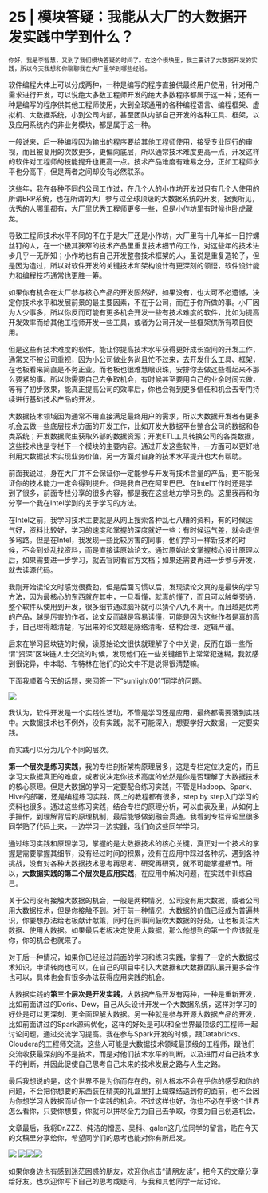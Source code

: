 # 25 | 模块答疑：我能从大厂的大数据开发实践中学到什么？

    你好，我是李智慧，又到了我们模块答疑的时间了。在这个模块里，我主要讲了大数据开发的实践，所以今天我想和你聊聊我在大厂里学到哪些经验。

软件编程大体上可以分成两种，一种是编写的程序直接供最终用户使用，针对用户需求进行开发，可以说绝大多数工程师开发的绝大多数程序都属于这一种；还有一种是编写的程序供其他工程师使用，大到全球通用的各种编程语言、编程框架、虚拟机、大数据系统，小到公司内部，甚至团队内部自己开发的各种工具、框架，以及应用系统内的非业务模块，都是属于这一种。

一般说来，后一种编程因为输出的程序要给其他工程师使用，接受专业同行的审视，而且被复用的次数更多，更偏向底层，所以通常技术难度更高一点，开发这样的软件对工程师的技能提升也更高一点。技术产品难度有难易之分，正如工程师水平也分高下，但是两者之间却没有必然联系。

这些年，我在各种不同的公司工作过，在几个人的小作坊开发过只有几个人使用的所谓ERP系统，也在所谓的大厂参与过全球顶级的大数据系统的开发，据我所见，优秀的人哪里都有，大厂里优秀工程师更多一些，但是小作坊里有时候也卧虎藏龙。

导致工程师技术水平不同的不在于是大厂还是小作坊，大厂里有十几年如一日拧螺丝钉的人，在一个极其狭窄的技术产品里重复技术细节的工作，对这些年的技术进步几乎一无所知；小作坊也有自己开发整套技术框架的人，虽说是重复造轮子，但是因为造过，所以对软件开发的关键技术和架构设计有更深刻的领悟，软件设计能力和编程技巧通常也更胜一筹。

如果你有机会在大厂参与核心产品的开发固然好，如果没有，也大可不必遗憾，决定你技术水平和发展前景的最主要因素，不在于公司，而在于你所做的事。小厂因为人少事多，所以你反而可能有更多机会开发一些有技术难度的软件，比如为提高开发效率而给其他工程师开发一些工具，或者为公司开发一些框架供所有项目使用。

但是这些有技术难度的软件，能让你提高技术水平获得更好成长空间的开发工作，通常又不被公司重视，因为小公司做业务尚且忙不过来，去开发什么工具、框架，在老板看来简直是不务正业。而老板也很难慧眼识珠，安排你去做这些看起来不那么要紧的事。所以你需要自己去争取机会，有时候甚至要用自己的业余时间去做，等有了初步效果，能真正提高公司的效率后，你也会得到更多信任和机会去专门持续进行基础技术产品的开发。

大数据技术领域因为通常不用直接满足最终用户的需求，所以大数据开发者有更多机会去做一些底层技术方面的开发工作，比如开发大数据平台整合公司的数据和各类系统；开发数据爬虫获取外部的数据资源；开发ETL工具转换公司的各类数据，这些技术也是专栏下一个模块的主要内容。通过开发这些软件，一方面可以更好地利用大数据技术实现业务价值，另一方面对自身的技术水平提升也大有帮助。

前面我说过，身在大厂并不会保证你一定能参与开发有技术含量的产品，更不能保证你的技术能力一定会得到提升。但是我自己在阿里巴巴、在Intel工作时还是学到了很多，前面专栏分享的很多内容，都是我在这些地方学习到的。这里我再和你分享一个我在Intel学到的关于学习的方法。

在Intel之前，我学习技术主要就是从网上搜索各种乱七八糟的资料，有的时候运气好，资料比较好，学习的速度和掌握的深度就好一些；有时候运气差，就会走很多弯路。但是在Intel，我发现一些比较厉害的同事，他们学习一样新技术的时候，不会到处乱找资料，而是直接读原始论文。通过原始论文掌握核心设计原理以后，如果需要进一步学习，就去官网看官方文档；如果还需要再进一步参与开发，就去读源代码。

我刚开始读论文时感觉很费劲，但是后面习惯以后，发现读论文真的是最快的学习方法，因为最核心的东西就在其中，一旦看懂，就真的懂了，而且可以触类旁通，整个软件从使用到开发，很多细节通过脑补就可以猜个八九不离十。而且越是优秀的产品，越是厉害的作者，论文反而越是容易读懂，可能是因为这些作者是真的高手，自己理得越清楚，写出来的论文越是脉络清晰、结构合理、逻辑严谨。

后来在学习区块链的时候，读原始论文很快就理解了个中关键，反而在跟一些所谓“资深”区块链人士交流的时候，发现他们在一些关键细节上常常犯迷糊，我就感到很诧异，中本聪、布特林在他们的论文中不是说得很清楚嘛。

下面我顺着今天的话题，来回答一下“sunlight001”同学的问题。

![](https://static001.geekbang.org/resource/image/4f/be/4fc15e708f323bbe3685c1585051e4be.png)

我认为，软件开发是一个实践性活动，不管是学习还是应用，最终都需要落到实践中。大数据技术也不例外，没有实践，就不可能深入，想要学好大数据，一定要实践。

而实践可以分为几个不同的层次。

**第一个层次是练习实践**，我的专栏剖析架构原理居多，这是专栏定位决定的，而且学习大数据真正的难度，或者说决定你技术高度的依然是你是否理解了大数据技术的核心原理。但是大数据的学习一定要配合练习实践，不管是Hadoop、Spark、Hive的部署，还是编程练习实践，网上的教程都有很多，step by step入门学习的资料也很多。通过这些练习实践，结合专栏的原理分析，可以由表及里，从如何上手操作，到理解背后的原理机制，最后能够做到融会贯通。我看到专栏评论里很多同学贴了代码上来，一边学习一边实践，我们向这些同学学习。

通过练习实践和原理学习，掌握的是大数据技术的核心关键，真正对一个技术的掌握是需要掌握其细节，没有经过时间的积累，没有在应用中踩过各种坑、遇到各种挑战，没有对各种大数据技术思考再思考、研究再研究，就不可能掌握细节。所以，**大数据实践的第二个层次是应用实践**，在应用中解决问题，在实践中训练自己。

关于公司没有接触大数据的机会，一般是两种情况，公司没有用大数据，或者公司用大数据技术，但是你接触不到。对于前一种情况，大数据的价值已经成为普遍共识，你要想办法给老板献计献策，同时在同事间鼓吹大数据的好处，让老板关注大数据、使用大数据。如果最后老板决定使用大数据，那么他想到的第一个应该就是你，你的机会也就来了。

对于后一种情况，如果你已经经过前面的学习和练习实践，掌握了一定的大数据技术知识，申请转岗也可以，在自己的项目中引入大数据和大数据团队展开更多合作也可以，具体也会有很多办法获得应用实践的机会。

大数据实践的**第三个层次是开发实践**，大数据产品开发有两种，一种是重新开发，比如前面讲过的Doris、Dew，自己从头设计开发一个大数据系统，这样对学习的好处是可以更深刻、更全面理解大数据。另一种就是参与开源大数据产品的开发，比如前面讲过的Spark源码优化，这样的好处是可以和全世界最顶级的工程师一起讨论问题，通过交流学习提高。我在参与Spark开发的时候，跟Databricks、Cloudera的工程师交流，这些人可能是大数据技术领域最顶级的工程师，跟他们交流收获最深刻的不是技术，而是对他们技术水平的判断，以及进而对自己技术水平的判断，并因此促使自己思考自己未来的技术发展之路与人生之路。

最后我想说的是，这个世界不是为你而存在的，别人根本不会在乎你的感受和你的问题，不会把你想要的东西装在精美的礼盒里打上蝴蝶结送到你的面前，也不会因为你想学习大数据而给你一个实践的机会。不过这样也好，你也不必在乎这个世界怎么看你，只要你想要，你就可以拼尽全力为自己去争取，你要为自己创造机会。

文章最后，我将Dr.ZZZ、纯洁的憎恶、吴科、galen这几位同学的留言，贴在今天的文稿里分享给你，希望同学们的思考也能对你有所启发。

![](https://static001.geekbang.org/resource/image/95/77/95e4069baa174fa42602ee7f38a1cf77.png) ![](https://static001.geekbang.org/resource/image/d8/32/d82acc254cbfe5b60bcf2ee42460e232.png)![](https://static001.geekbang.org/resource/image/7b/5f/7beab95eb0ac29717950957573bf5b5f.png)![](https://static001.geekbang.org/resource/image/cf/d6/cfb14bd51f468d09703503a8acc18bd6.png)

如果你身边也有感到迷茫困惑的朋友，欢迎你点击“请朋友读”，把今天的文章分享给好友。也欢迎你写下自己的思考或疑问，与我和其他同学一起讨论。
    